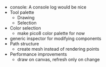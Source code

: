 - console: A console log would be nice
- Tool palette
    - Drawing
    - Selection
- Color selection
    - make pico8 color palette for now
- generic inspector for modifying components
- Path structure
    - create mesh instead of rendering points
- Performance improvements
    - draw on canvas, refresh only on change